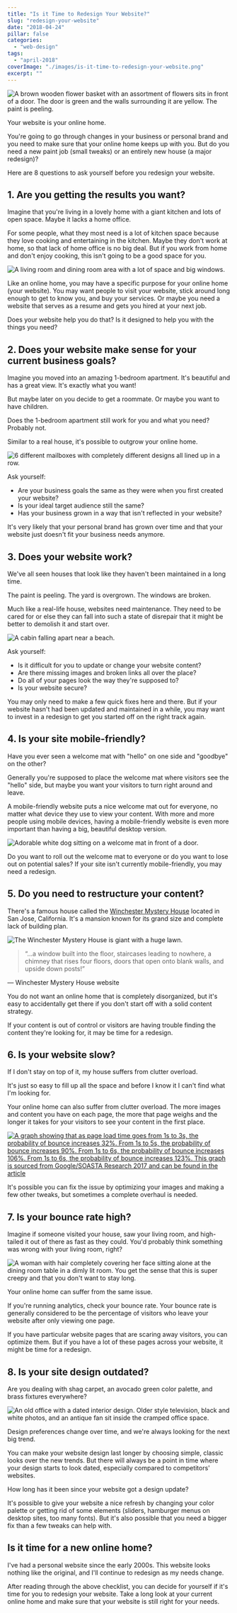 ```yaml
---
title: "Is it Time to Redesign Your Website?"
slug: "redesign-your-website"
date: "2018-04-24"
pillar: false
categories: 
  - "web-design"
tags: 
  - "april-2018"
coverImage: "./images/is-it-time-to-redesign-your-website.png"
excerpt: ""
---
```



![ A brown wooden flower basket with an assortment of flowers sits in front of a door. The door is green and the walls surrounding it are yellow. The paint is peeling. ](./images/yellow-green-walls.jpg)

Your website is your online home.

You're going to go through changes in your business or personal brand and you need to make sure that your online home keeps up with you. But do you need a new paint job (small tweaks) or an entirely new house (a major redesign)?

Here are 8 questions to ask yourself before you redesign your website.

## 1\. Are you getting the results you want?

Imagine that you're living in a lovely home with a giant kitchen and lots of open space. Maybe it lacks a home office.

For some people, what they most need is a lot of kitchen space because they love cooking and entertaining in the kitchen. Maybe they don't work at home, so that lack of home office is no big deal. But if you work from home and don't enjoy cooking, this isn't going to be a good space for you.

![ A living room and dining room area with a lot of space and big windows. ](./images/big-goals.jpg)

Like an online home, you may have a specific purpose for your online home (your website). You may want people to visit your website, stick around long enough to get to know you, and buy your services. Or maybe you need a website that serves as a resume and gets you hired at your next job.

Does your website help you do that? Is it designed to help you with the things you need?

## 2\. Does your website make sense for your current business goals?

Imagine you moved into an amazing 1-bedroom apartment. It's beautiful and has a great view. It's exactly what you want!

But maybe later on you decide to get a roommate. Or maybe you want to have children.

Does the 1-bedroom apartment still work for you and what you need? Probably not.

Similar to a real house, it's possible to outgrow your online home.

![ 6 different mailboxes with completely different designs all lined up in a row. ](./images/choose-a-house.jpg)

Ask yourself:

- Are your business goals the same as they were when you first created your website?
- Is your ideal target audience still the same?
- Has your business grown in a way that isn't reflected in your website?
    
It's very likely that your personal brand has grown over time and that your website just doesn't fit your business needs anymore.

## 3\. Does your website work?

We've all seen houses that look like they haven't been maintained in a long time.

The paint is peeling. The yard is overgrown. The windows are broken.

Much like a real-life house, websites need maintenance. They need to be cared for or else they can fall into such a state of disrepair that it might be better to demolish it and start over.

![ A cabin falling apart near a beach. ](./images/broken-site.jpg)

Ask yourself:

- Is it difficult for you to update or change your website content?
- Are there missing images and broken links all over the place?
- Do all of your pages look the way they're supposed to?
- Is your website secure?
    
You may only need to make a few quick fixes here and there. But if your website hasn't had been updated and maintained in a while, you may want to invest in a redesign to get you started off on the right track again.

## 4\. Is your site mobile-friendly?

Have you ever seen a welcome mat with "hello" on one side and "goodbye" on the other?

Generally you're supposed to place the welcome mat where visitors see the "hello" side, but maybe you want your visitors to turn right around and leave.

A mobile-friendly website puts a nice welcome mat out for everyone, no matter what device they use to view your content. With more and more people using mobile devices, having a mobile-friendly website is even more important than having a big, beautiful desktop version.

![ Adorable white dog sitting on a welcome mat in front of a door. ](./images/welcome-mat.jpg)

Do you want to roll out the welcome mat to everyone or do you want to lose out on potential sales? If your site isn't currently mobile-friendly, you may need a redesign.

## 5\. Do you need to restructure your content?

There's a famous house called the [Winchester Mystery House](http://www.winchestermysteryhouse.com/) located in San Jose, California. It's a mansion known for its grand size and complete lack of building plan.

![ The Winchester Mystery House is giant with a huge lawn. ](./images/mystery-house.jpg)

> “...a window built into the floor, staircases leading to nowhere, a chimney that rises four floors, doors that open onto blank walls, and upside down posts!”

— Winchester Mystery House website

You do not want an online home that is completely disorganized, but it's easy to accidentally get there if you don't start off with a solid content strategy.

If your content is out of control or visitors are having trouble finding the content they're looking for, it may be time for a redesign.

## 6\. Is your website slow?

If I don't stay on top of it, my house suffers from clutter overload.

It's just so easy to fill up all the space and before I know it I can't find what I'm looking for.

Your online home can also suffer from clutter overload. The more images and content you have on each page, the more that page weighs and the longer it takes for your visitors to see your content in the first place.

[![ A graph showing that as page load time goes from 1s to 3s, the probability of bounce increases 32%. From 1s to 5s, the probability of bounce increases 90%. From 1s to 6s, the probability of bounce increases 106%. From 1s to 6s, the probability of bounce increases 123%. This graph is sourced from Google/SOASTA Research 2017 and can be found in the article ](./images/google-benchmarks.png)](https://www.thinkwithgoogle.com/marketing-resources/data-measurement/mobile-page-speed-new-industry-benchmarks/)

It's possible you can fix the issue by optimizing your images and making a few other tweaks, but sometimes a complete overhaul is needed.

## 7\. Is your bounce rate high?

Imagine if someone visited your house, saw your living room, and high-tailed it out of there as fast as they could. You'd probably think something was wrong with your living room, right?

![ A woman with hair completely covering her face sitting alone at the dining room table in a dimly lit room. You get the sense that this is super creepy and that you don't want to stay long. ](./images/high-bounce-rate.jpg)

Your online home can suffer from the same issue.

If you're running analytics, check your bounce rate. Your bounce rate is generally considered to be the percentage of visitors who leave your website after only viewing one page.

If you have particular website pages that are scaring away visitors, you can optimize them. But if you have a lot of these pages across your website, it might be time for a redesign.

## 8\. Is your site design outdated?

Are you dealing with shag carpet, an avocado green color palette, and brass fixtures everywhere?

![ An old office with a dated interior design. Older style television, black and white photos, and an antique fan sit inside the cramped office space. ](./images/outdated-design.jpg)

Design preferences change over time, and we're always looking for the next big trend.

You can make your website design last longer by choosing simple, classic looks over the new trends. But there will always be a point in time where your design starts to look dated, especially compared to competitors' websites.

How long has it been since your website got a design update?

It's possible to give your website a nice refresh by changing your color palette or getting rid of some elements (sliders, hamburger menus on desktop sites, too many fonts). But it's also possible that you need a bigger fix than a few tweaks can help with.

## Is it time for a new online home?

I've had a personal website since the early 2000s. This website looks nothing like the original, and I'll continue to redesign as my needs change.

After reading through the above checklist, you can decide for yourself if it's time for you to redesign your website. Take a long look at your current online home and make sure that your website is still right for your needs.